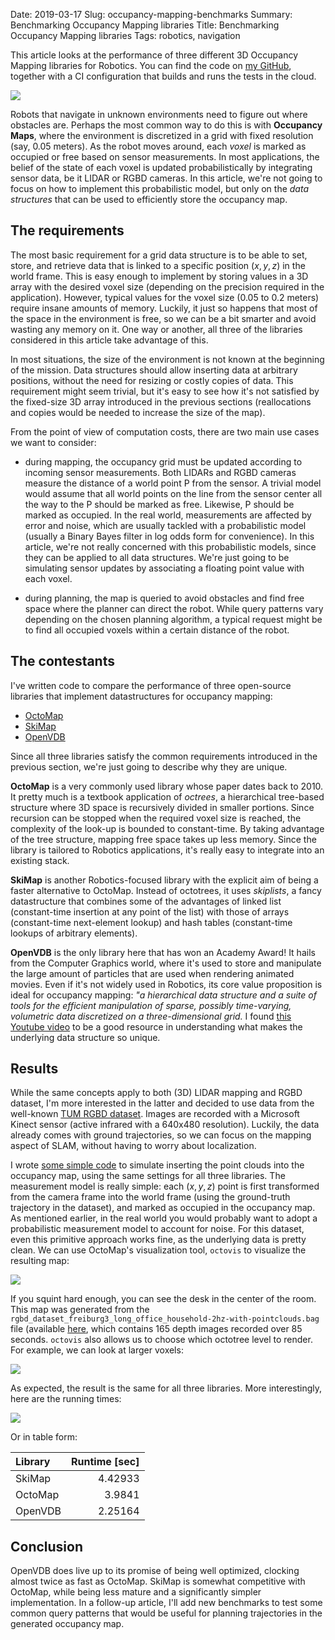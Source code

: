 Date: 2019-03-17
Slug: occupancy-mapping-benchmarks
Summary: Benchmarking Occupancy Mapping libraries
Title: Benchmarking Occupancy Mapping libraries
Tags: robotics, navigation

This article looks at the performance of three different 3D Occupancy Mapping
libraries for Robotics. You can find the code on [my
GitHub](https://github.com/nicolov/occupancy_mapping_benchmarks), together
with a CI configuration that builds and runs the tests in the cloud.

<img src="{attach}occupancy_map_structure.png" style="max-width: 80%"
class="img-center" />

Robots that navigate in unknown environments need to figure out where obstacles
are. Perhaps the most common way to do this is with **Occupancy Maps**, where
the environment is discretized in a grid with fixed resolution (say, 0.05
meters). As the robot moves around, each _voxel_ is marked as occupied or free
based on sensor measurements. In most applications, the belief of the state of
each voxel is updated probabilistically by integrating sensor data, be it LIDAR
or RGBD cameras. In this article, we're not going to focus on how to implement
this probabilistic model, but only on the *data structures* that can be used to
efficiently store the occupancy map.

## The requirements

The most basic requirement for a grid data structure is to be able to set,
store, and retrieve data that is linked to a specific position $(x, y, z)$ in
the world frame. This is easy enough to implement by storing values in a 3D
array with the desired voxel size (depending on the precision required in the
application). However, typical values for the voxel size (0.05 to 0.2 meters)
require insane amounts of memory. Luckily, it just so happens that most of the
space in the environment is free, so we can be a bit smarter and avoid wasting
any memory on it. One way or another, all three of the libraries considered in
this article take advantage of this.

In most situations, the size of the environment is not known at the beginning of
the mission. Data structures should allow inserting data at arbitrary positions,
without the need for resizing or costly copies of data. This requirement might
seem trivial, but it's easy to see how it's not satisfied by the fixed-size 3D
array introduced in the previous sections (reallocations and copies would be
needed to increase the size of the map).

From the point of view of computation costs, there are two main use cases we
want to consider:

- during mapping, the occupancy grid must be updated according to incoming
  sensor measurements. Both LIDARs and RGBD cameras measure the distance of a
  world point P from the sensor. A trivial model would assume that all world
  points on the line from the sensor center all the way to the P should be
  marked as free. Likewise, P should be marked as occupied. In the real world,
  measurements are affected by error and noise, which are usually tackled with a
  probabilistic model (usually a Binary Bayes filter in log odds form for
  convenience). In this article, we're not really concerned with this
  probabilistic models, since they can be applied to all data structures. We're
  just going to be simulating sensor updates by associating a floating point
  value with each voxel.

- during planning, the map is queried to avoid obstacles and find free space
  where the planner can direct the robot. While query patterns vary depending on
  the chosen planning algorithm, a typical request might be to find all occupied
  voxels within a certain distance of the robot.

## The contestants

I've written code to compare the performance of three open-source libraries that
implement datastructures for occupancy mapping:

- [OctoMap](https://octomap.github.io/)
- [SkiMap](https://github.com/m4nh/skimap_ros)
- [OpenVDB](https://www.openvdb.org/)

Since all three libraries satisfy the common requirements introduced in the
previous section, we're just going to describe why they are unique.

**OctoMap** is a very commonly used library whose paper dates back to 2010. It
pretty much is a textbook application of *octrees*, a hierarchical tree-based
structure where 3D space is recursively divided in smaller portions. Since
recursion can be stopped when the required voxel size is reached, the complexity
of the look-up is bounded to constant-time. By taking advantage of the tree
structure, mapping free space takes up less memory. Since the library is tailored to
Robotics applications, it's really easy to integrate into an existing stack.

**SkiMap** is another Robotics-focused library with the explicit aim of being a
faster alternative to OctoMap. Instead of octotrees, it uses *skiplists*, a
fancy datastructure that combines some of the advantages of linked list
(constant-time insertion at any point of the list) with those of arrays
(constant-time next-element lookup) and hash tables (constant-time lookups of
arbitrary elements).

**OpenVDB** is the only library here that has won an Academy Award! It hails
from the Computer Graphics world, where it's used to store and manipulate the
large amount of particles that are used when rendering animated movies. Even if
it's not widely used in Robotics, its core value proposition is ideal for
occupancy mapping: *"a hierarchical data structure and a suite of tools for the
efficient manipulation of sparse, possibly time-varying, volumetric data
discretized on a three-dimensional grid.* I found [this Youtube
video](https://www.youtube.com/watch?v=7hUH92xwODg) to be a good resource in
understanding what makes the underlying data structure so unique.

## Results

While the same concepts apply to both (3D) LIDAR mapping and RGBD dataset, I'm
more interested in the latter and decided to use data from the well-known [TUM
RGBD dataset](https://vision.in.tum.de/data/datasets/rgbd-dataset). Images are
recorded with a Microsoft Kinect sensor (active infrared with a 640x480
resolution). Luckily, the data already comes with ground trajectories, so we can
focus on the mapping aspect of SLAM, without having to worry about localization.

I wrote [some simple
code](https://github.com/nicolov/occupancy_mapping_benchmarks) to simulate
inserting the point clouds into the occupancy map, using the same settings for
all three libraries. The measurement model is really simple: each $(x, y, z)$
point is first transformed from the camera frame into the world frame (using the
ground-truth trajectory in the dataset), and marked as occupied in the occupancy
map. As mentioned earlier, in the real world you would probably want to adopt a
probabilistic measurement model to account for noise. For this dataset, even
this primitive approach works fine, as the underlying data is pretty clean. We
can use OctoMap's visualization tool, `octovis` to visualize the resulting map:

<img src="{attach}occupancy_map.png" style="max-width: 80%"
class="img-center" />

If you squint hard enough, you can see the desk in the center of the room. This
map was generated from the
`rgbd_dataset_freiburg3_long_office_household-2hz-with-pointclouds.bag` file (available [here](https://vision.in.tum.de/data/datasets/rgbd-dataset/download#freiburg3_long_office_household),
which contains 165 depth images recorded over 85 seconds. `octovis` also allows us to choose which octotree level to render. For example,
we can look at larger voxels:

<img src="{attach}occupancy_map_lowres.png" style="max-width: 80%"
class="img-center" />

As expected, the result is the same for all three libraries. More interestingly,
here are the running times:

<img src="{attach}plot.png" style="max-width: 80%"
class="img-center" />

Or in table form:

| Library   |   Runtime [sec] |
|:----------|----------------:|
| SkiMap    |         4.42933 |
| OctoMap   |         3.9841  |
| OpenVDB   |         2.25164 |

## Conclusion

OpenVDB does live up to its promise of being well optimized, clocking almost
twice as fast as OctoMap. SkiMap is somewhat competitive with OctoMap, while
being less mature and a significantly simpler implementation. In a follow-up
article, I'll add new benchmarks to test some common query patterns that would
be useful for planning trajectories in the generated occupancy map.

